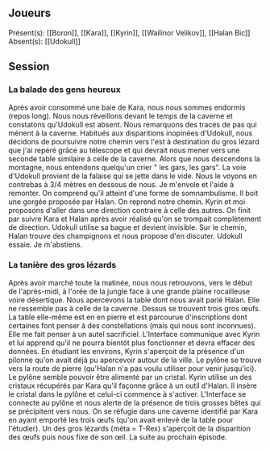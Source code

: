 ## Joueurs
Présent(s): [[Boron]], [[Kara]], [[Kyrin]], [[Wailinor Velikov]], [[Halan Bic]]
Absent(s): [[Udokull]]

## Session

### La balade des gens heureux
Après avoir consommé une baie de Kara, nous nous sommes endormis (repos long).
Nous nous réveillons devant le temps de la caverne et constatons qu'Udokull est absent.
Nous remarquons des traces de pas qui mènent à la caverne.
Habitués aux disparitions inopinées d'Udokull, nous décidons de poursuivre notre chemin vers l'est à destination du gros lézard que j'ai repéré grâce au télescope et qui devrait nous mener vers une seconde table similaire à celle de la caverne.
Alors que nous descendons la montagne, nous entendons quelqu'un crier " les gars, les gars". La voie d'Udokull provient de la falaise qui se jette dans le vide. Nous le voyons en contrebas à 3/4 mètres en dessous de nous. Je m'envole et l'aide à remonter. On comprend qu'il atteint d'une forme de somnambulisme. Il boit une gorgée proposée par Halan.
On reprend notre chemin. Kyrin et moi proposons d'aller dans une direction contraire à celle des autres. On finit par suivre Kara et Halan après avoir réalisé qu'on se trompait complètement de direction.
Udokull utilise sa bague et devient invisible. Sur le chemin, Halan trouve des champignons et nous propose d'en discuter. Udokull essaie. Je m'abstiens.
### La tanière des gros lézards
Après avoir marché toute la matinée, nous nous retrouvons, vers le début de l'après-midi, à l'orée de la jungle face à une grande plaine rocailleuse voire désertique. Nous apercevons la table dont nous avait parlé Halan. Elle ne ressemble pas à celle de la caverne. Dessus se trouvent trois gros œufs. La table elle-même est en en pierre et est parcourue d'inscriptions dont certaines font penser à des constellations (mais qui nous sont inconnues). Elle me fait penser à un autel sacrificiel.
L'Interface communique avec Kyrin et lui apprend qu'il ne pourra bientôt plus fonctionner et devra effacer des données. En étudiant les environs, Kyrin s'aperçoit de la présence d'un pilonne qu'on avait déjà pu apercevoir autour de la ville. Le pylône se trouve vers la route de pierre (qu'Halan n'a pas voulu utiliser pour venir jusqu'ici). Le pylône semble pouvoir être alimenté par un cristal. Kyrin utilise un des cristaux récupérés par Kara qu'il façonne grâce à un outil d'Halan. Il insère le cristal dans le pylône et celui-ci commence à s'activer. L'Interface se connecte au pylône et nous alerte de la présence de trois grosses bêtes qui se précipitent vers nous. On se réfugie dans une caverne identifié par Kara en ayant emporté les trois œufs (qu'on avait enlevé de la table pour l'étudier). Un des gros lézards (méta = T-Rex) s'aperçoit de la disparition des œufs puis nous fixe de son œil.
La suite au prochain épisode.